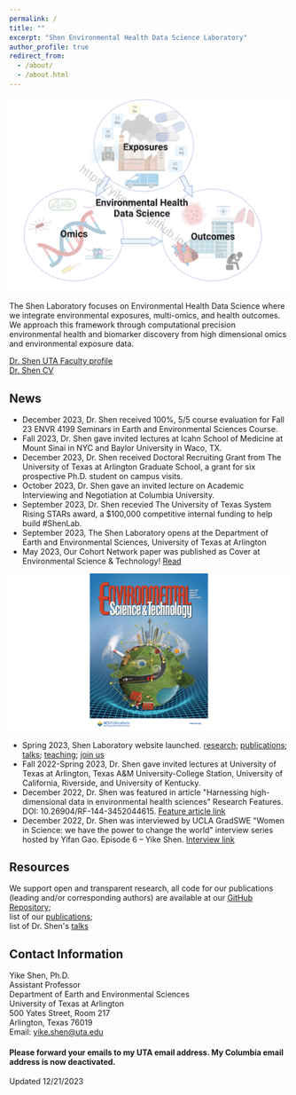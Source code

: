 ```yaml
---
permalink: /
title: ""
excerpt: "Shen Environmental Health Data Science Laboratory"
author_profile: true
redirect_from: 
  - /about/
  - /about.html
---
```



![](Theme_watermark.png)


The Shen Laboratory focuses on Environmental Health Data Science where we integrate environmental exposures, multi-omics, and health outcomes. We approach this framework through computational precision environmental health and biomarker discovery from high dimensional omics and environmental exposure data.

[Dr. Shen UTA Faculty profile](https://www.uta.edu/academics/faculty/profile?username=sheny4)\
[Dr. Shen CV](https://github.com/YikeShen/Shen-Yike_CV/blob/master/CV_Shen%2CYike_02072024.pdf)

## News
- December 2023, Dr. Shen received 100%, 5/5 course evaluation for Fall 23 ENVR 4199 Seminars in Earth and Environmental Sciences Course. 
- Fall 2023, Dr. Shen gave invited lectures at Icahn School of Medicine at Mount Sinai in NYC and Baylor University in Waco, TX. 
- December 2023, Dr. Shen received Doctoral Recruiting Grant from The University of Texas at Arlington Graduate School, a grant for six prospective Ph.D. student on campus visits. 
- October 2023, Dr. Shen gave an invited lecture on Academic Interviewing and Negotiation at Columbia University. 
- September 2023, Dr. Shen recevied The University of Texas System Rising STARs award, a $100,000 competitive internal funding to help build #ShenLab. 
- September 2023, The Shen Laboratory opens at the Department of Earth and Environmental Sciences, University of Texas at Arlington
- May 2023, Our Cohort Network paper was published as Cover at Environmental Science & Technology! [Read](https://pubs.acs.org/doi/abs/10.1021/acs.est.2c08174)

![Cover](estcover.png)

- Spring 2023, Shen Laboratory website launched. [research](https://yikeshen.github.io//research/); [publications](https://scholar.google.com/citations?hl=en&user=hLvLhVcAAAAJ&view_op=list_works&sortby=pubdate); [talks](https://yikeshen.github.io//talks/); [teaching](https://yikeshen.github.io//teaching/); [join us](https://yikeshen.github.io//JoinShenLab/)
- Fall 2022-Spring 2023, Dr. Shen gave invited lectures at University of Texas at Arlington, Texas A&M University-College Station, University of California, Riverside, and University of Kentucky.  
- December 2022, Dr. Shen was featured in article "Harnessing high-dimensional data in environmental health sciences" Research Features. DOI: 10.26904/RF-144-3452044615. [Feature article link](https://researchfeatures.com/wp-content/uploads/2022/11/Yike-Shen.pdf)
- December 2022, Dr. Shen was interviewed by UCLA GradSWE "Women in Science: we have the power to change the world" interview series hosted by Yifan Gao. Episode 6 – Yike Shen. [Interview link](https://www.youtube.com/watch?v=W0Nmf7P1KAM&ab_channel=GradSWEUCLA)


## Resources
We support open and transparent research, all code for our publications (leading and/or corresponding authors) are available at our [GitHub Repository](https://github.com/YikeShen?tab=repositories); \
list of our [publications](https://scholar.google.com/citations?hl=en&user=hLvLhVcAAAAJ&view_op=list_works&sortby=pubdate);\
list of Dr. Shen's [talks](https://yikeshen.github.io//talks/)


## Contact Information
Yike Shen, Ph.D. \
Assistant Professor \
Department of Earth and Environmental Sciences \
University of Texas at Arlington \
500 Yates Street, Room 217 \
Arlington, Texas 76019\
Email: [yike.shen@uta.edu](yike.shen@uta.edu)

#### Please forward your emails to my UTA email address. My Columbia email address is now deactivated. 
Updated 12/21/2023

